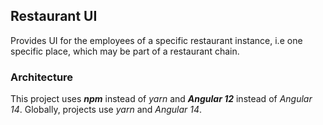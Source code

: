 ## Restaurant UI

Provides UI for the employees of a specific restaurant instance, i.e one specific place, which may be part of a restaurant chain.

### Architecture

This project uses ***npm*** instead of *yarn* and ***Angular 12*** instead of *Angular 14*. Globally, projects use *yarn* and *Angular 14*.
